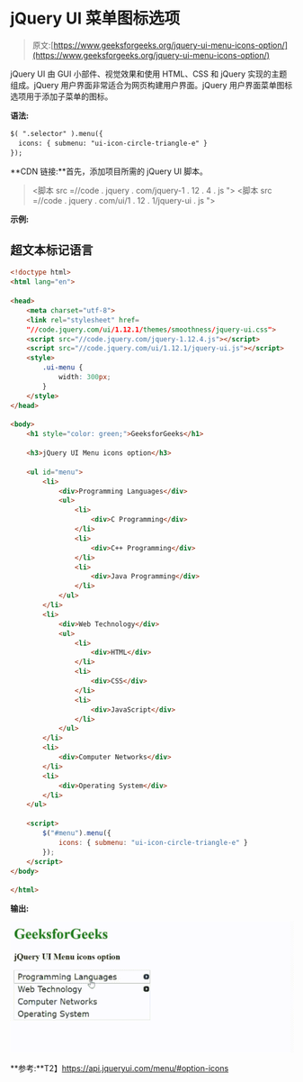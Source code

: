 # jQuery UI 菜单图标选项

> 原文:[https://www.geeksforgeeks.org/jquery-ui-menu-icons-option/](https://www.geeksforgeeks.org/jquery-ui-menu-icons-option/)

jQuery UI 由 GUI 小部件、视觉效果和使用 HTML、CSS 和 jQuery 实现的主题组成。jQuery 用户界面非常适合为网页构建用户界面。jQuery 用户界面菜单图标选项用于添加子菜单的图标。

**语法:**

```html
$( ".selector" ).menu({
  icons: { submenu: "ui-icon-circle-triangle-e" }
});
```

**CDN 链接:**首先，添加项目所需的 jQuery UI 脚本。

> <link rel="”stylesheet”" href="”//code.jquery.com/ui/1.12.1/themes/smoothness/jquery-ui.css”">
> <脚本 src =//code . jquery . com/jquery-1 . 12 . 4 . js "></脚本>
> <脚本 src =//code . jquery . com/ui/1 . 12 . 1/jquery-ui . js "></脚本>

**示例:**

## 超文本标记语言

```html
<!doctype html>
<html lang="en">

<head>
    <meta charset="utf-8">
    <link rel="stylesheet" href=
    "//code.jquery.com/ui/1.12.1/themes/smoothness/jquery-ui.css">
    <script src="//code.jquery.com/jquery-1.12.4.js"></script>
    <script src="//code.jquery.com/ui/1.12.1/jquery-ui.js"></script>
    <style>
        .ui-menu {
            width: 300px;
        }
    </style>
</head>

<body>
    <h1 style="color: green;">GeeksforGeeks</h1>

    <h3>jQuery UI Menu icons option</h3>

    <ul id="menu">
        <li>
            <div>Programming Languages</div>
            <ul>
                <li>
                    <div>C Programming</div>
                </li>
                <li>
                    <div>C++ Programming</div>
                </li>
                <li>
                    <div>Java Programming</div>
                </li>
            </ul>
        </li>
        <li>
            <div>Web Technology</div>
            <ul>
                <li>
                    <div>HTML</div>
                </li>
                <li>
                    <div>CSS</div>
                </li>
                <li>
                    <div>JavaScript</div>
                </li>
            </ul>
        </li>
        <li>
            <div>Computer Networks</div>
        </li>
        <li>
            <div>Operating System</div>
        </li>
    </ul>

    <script>
        $("#menu").menu({
            icons: { submenu: "ui-icon-circle-triangle-e" }
        });
    </script>
</body>

</html>
```

**输出:**

![](img/d527801d39fb2e14e325d34db904686d.png)

**参考:**T2】https://api.jqueryui.com/menu/#option-icons